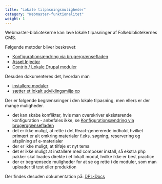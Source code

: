 ```yaml
---
title: "Lokale tilpasningsmuligheder"
category: "Webmaster-funktionalitet"
weight: 1
---
```


Webmaster-bibliotekerne kan lave lokale tilpasninger af Folkebibliotekernes CMS.

Følgende metoder bliver beskrevet:

- [Konfigurationsændring via brugergrænsefladen](https://www.folkebibliotekernescms.dk/main/webmasterplanen/konfigurationsaendringer-via-gui/)
- [Asset Injector](https://www.folkebibliotekernescms.dk/main/webmasterplanen/asset-injector/) 
- [Contrib / Lokale Drupal moduler](https://www.folkebibliotekernescms.dk/main/webmasterplanen/lokal-moduludvikling/)

Desuden dokumenteres det, hvordan man 

- [installere moduler](https://www.folkebibliotekernescms.dk/main/webmasterplanen/installation-af-moduler/)
- [sætter et lokalt udviklingsmiljø op](https://www.folkebibliotekernescms.dk/main/webmasterplanen/udviklingsmiljoe/)

Der er følgende begrænsninger i den lokale tilpasning, men ellers er der mange muligheder.

- det kan skabe konflikter, hvis man overskriver eksisterende konfiguration - anbefales ikke, se [Konfigurationsændring via brugergrænsefladen](https://www.folkebibliotekernescms.dk/main/webmasterplanen/konfigurationsaendringer-via-gui/)
- det er ikke muligt, at rette i det React-genererede indhold, hvilket primært er alt omkring materialer f.eks. søgning, reservering og afspilning af e-materialer
- der er ikke muligt, at tilføje et nyt tema
- det er ikke muligt at installere med composer install, så ekstra php pakker skal loades direkte i et lokalt modul, hvilke ikke er best practice
- der er begrænsede muligheder for at se og rette i de moduler, som man uploader til test eller produktion

Der findes desuden dokumentation på:
[DPL-Docs](https://danskernesdigitalebibliotek.github.io/dpl-docs/)
